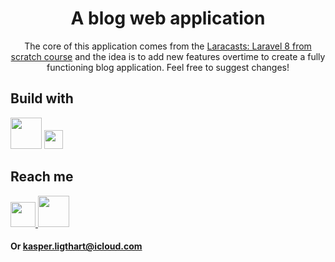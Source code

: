 <h1 align="center">A blog web application</h1>

<p align="center">The core of this application comes from the <a href="https://www.laracasts.com/series/laravel-8-from-scratch">Laracasts: Laravel 8 from scratch course</a> and the idea is to add new features overtime to create a fully functioning blog application. Feel free to suggest changes!</p>

## Build with

<span>
  <img src="https://tailwindcss.com/_next/static/media/tailwindcss-mark.cb8046c163f77190406dfbf4dec89848.svg" width="50">
  <img src="https://user-images.githubusercontent.com/70808417/142496950-61cebef9-db2b-495e-9beb-c2e578393656.png" width="30">
</span>

## Reach me

<span>
  <a href="https://www.linkedin.com/in/kasper-ligthart/">
    <img src="https://user-images.githubusercontent.com/70808417/142434323-df22212a-d2a2-4c3f-a8b8-cb71003641d9.png" width=40>
  </a>
  <a href="https://github.com/KasperRL">
    <img src="https://user-images.githubusercontent.com/70808417/142432587-1ff09d3b-676c-4765-ba31-4eb7aace4615.png" width=50>
  </a>
</span>

#### Or kasper.ligthart@icloud.com

